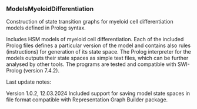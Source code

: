 ### ModelsMyeloidDifferentiation
Construction of state transition graphs for myeloid cell differentiation models defined in Prolog syntax.

Includes HSM models of myeloid cell differentiation. Each of the included Prolog files defines a particular version of the model and contains also rules (instructions) for generation of its state space. The Prolog interpreter for the models outputs their state spaces as simple text files, which can be further analysed by other tools. The programs are tested and compatible with SWI-Prolog (version 7.4.2). 
   
 
Last update notes: 

Version 1.0.2, 12.03.2024
Included support for saving model state spaces in file format compatible with Representation Graph Builder package.

   

